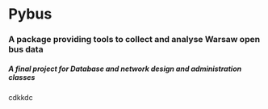 # Pybus

### A package providing tools to collect and analyse Warsaw open bus data

##### A final project for Database and network design and administration classes

cdkkdc